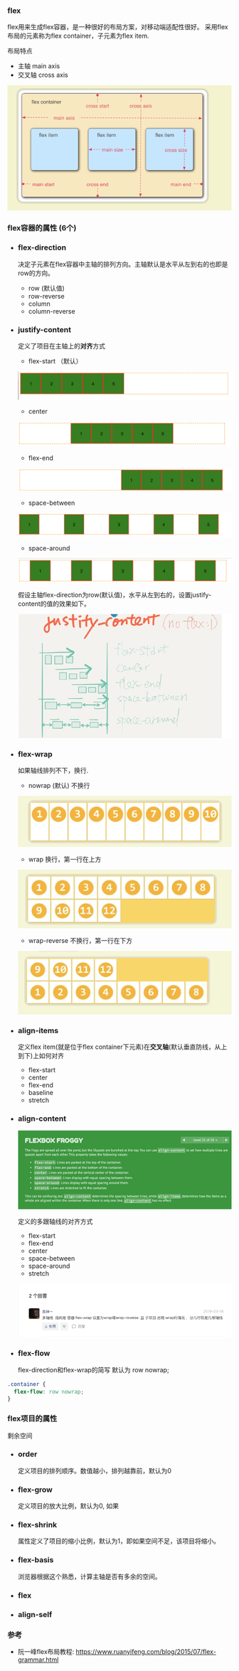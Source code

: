 ### flex
flex用来生成flex容器，是一种很好的布局方案，对移动端适配性很好。
采用flex布局的元素称为flex container，子元素为flex item.

布局特点

- 主轴 main axis
- 交叉轴 cross axis

![image-20211201114511894](./img/image-20211201114511894.png)

### flex容器的属性 (6个)
- ### flex-direction
  
    决定子元素在flex容器中主轴的排列方向。主轴默认是水平从左到右的也即是row的方向。
    
    - row (默认值)
    - row-reverse
    - column
    - column-reverse
    
- ### **justify-content**
  
    定义了项目在主轴上的**对齐**方式
    
    - flex-start （默认）
    
    ![image-20211201121609475](./img/image-20211201121609475.png)
    
    - center
    
    ![image-20211201121526998](./img/image-20211201121526998.png)
    
    - flex-end
    
    ![image-20211201121643805](./img/image-20211201121643805.png)
    
    - space-between
    
    ![image-20211201121715491](./img/image-20211201121715491.png)
    
    - space-around
    
    ![image-20211201121750578](./img/image-20211201121750578.png)
    
    假设主轴flex-direction为row(默认值)，水平从左到右的，设置justify-content的值的效果如下。
    
    ![image-20211201000952879](./img/image-20211201000952879.png)
    
    
    
- ### **flex-wrap**
  
    如果轴线排列不下，换行.
    
    - nowrap (默认) 不换行
    
    ![image-20211201115602840](./img/image-20211201115602840.png)
    
    - wrap 换行，第一行在上方
    
    ![image-20211201115626864](./img/image-20211201115626864.png)
    
    - wrap-reverse 不换行，第一行在下方
    
    ![image-20211201115647392](./img/image-20211201115647392.png)
    
- ### align-items
  
    定义flex item(就是位于flex  container下元素)在**交叉轴**(默认垂直防线，从上到下)上如何对齐
    
    - flex-start
    - center
    - flex-end
    - baseline
    - stretch
    
- ### align-content

    ![image-20220326111848490](./img/image-20220326111848490.png)

    定义的多跟轴线的对齐方式

    - flex-start
    - flex-end
    - center
    - space-between
    - space-around
    - stretch

    ![image-20220326110325196](./img/image-20220326110325196.png)

- ### **flex-flow**

    flex-direction和flex-wrap的简写 默认为 row nowrap;

```css
.container {
  flex-flow: row nowrap;
}
```



### flex项目的属性

剩余空间

- ### order

  定义项目的排列顺序。数值越小，排列越靠前，默认为0

- ### flex-grow

  定义项目的放大比例，默认为0, 如果

- ### flex-shrink

  属性定义了项目的缩小比例，默认为1，即如果空间不足，该项目将缩小。

- ### flex-basis

  浏览器根据这个熟悉，计算主轴是否有多余的空间。

- ### flex

- ### align-self




### 参考
- 阮一峰flex布局教程: https://www.ruanyifeng.com/blog/2015/07/flex-grammar.html